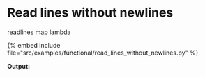 # Read lines without newlines

readlines
map
lambda

{% embed include file="src/examples/functional/read_lines_without_newlines.py" %}

**Output:**





